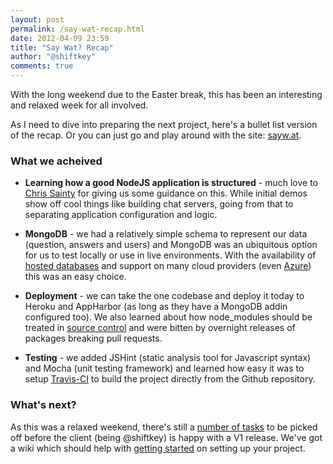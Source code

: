 ```yaml
--- 
layout: post
permalink: /say-wat-recap.html
date: 2012-04-09 23:59
title: "Say Wat? Recap"
author: "@shiftkey"
comments: true
---
```


With the long weekend due to the Easter break, this has been an interesting and relaxed week for all involved.

As I need to dive into preparing the next project, here's a bullet list version of the recap. Or you can just go and play around with the site: [sayw.at](http://sayw.at).

### What we acheived

 - **Learning how a good NodeJS application is structured** - much love to [Chris Sainty](http://twitter.com/csainty) for giving us some guidance on this. While initial demos show off cool things like building chat servers, going from that to separating application configuration and logic.

 - **MongoDB** - we had a relatively simple schema to represent our data (question, answers and users) and MongoDB was an ubiquitous option for us to test locally or use in live environments. With the availability of [hosted databases](http://mongohq.com) and support on many cloud providers (even [Azure](http://www.mongodb.org/display/DOCS/MongoDB+on+Azure)) this was an easy choice.

 - **Deployment** - we can take the one codebase and deploy it today to Heroku and AppHarbor (as long as they have a MongoDB addin configured too). We also learned about how node_modules should be treated in [source control](http://www.mikealrogers.com/posts/nodemodules-in-git.html) and were bitten by overnight releases of packages breaking pull requests.

 - **Testing** - we added JSHint (static analysis tool for Javascript syntax) and Mocha (unit testing framework) and learned how easy it was to setup [Travis-CI](http://travis-ci.org) to build the project directly from the Github repository.

### What's next?

As this was a relaxed weekend, there's still a [number of tasks](https://trello.com/board/saywat/4f7974869bf90505711b92f8) to be picked off before the client (being @shiftkey) is happy with a V1 release. We've got a wiki which should help with [getting started](https://github.com/Code52/saywat/wiki/Getting-Started) on setting up your project.